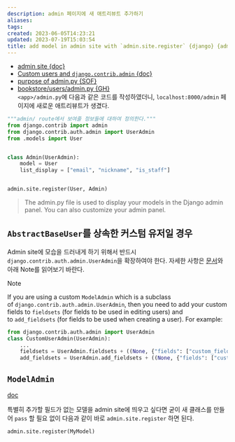 ```yaml
---
description: admin 페이지에 새 애트리뷰트 추가하기
aliases: 
tags: 
created: 2023-06-05T14:23:21
updated: 2023-07-19T15:03:54
title: add model in admin site with `admin.site.register` {django} {admin.py}
---
```

- [admin site {doc}](https://docs.djangoproject.com/en/4.2/ref/contrib/admin/)
- [Custom users and `django.contrib.admin` {doc}](https://docs.djangoproject.com/en/4.2/topics/auth/customizing/#custom-users-and-django-contrib-admin)
- [purpose of admin.py {SOF}](https://stackoverflow.com/a/47753254)  
- [bookstore/users/admin.py {GH}](https://github.com/ESTsoft-Book-Project/bookstore/blob/main/users/admin.py)  
`<app>/admin.py`에 다음과 같은 코드를 작성하였더니, `localhost:8000/admin` 페이지에 새로운 애트리뷰트가 생겼다.

```python
"""admin/ route에서 보여줄 정보들에 대하여 정의한다."""
from django.contrib import admin
from django.contrib.auth.admin import UserAdmin
from .models import User


class Admin(UserAdmin):
    model = User
    list_display = ["email", "nickname", "is_staff"]


admin.site.register(User, Admin)
```

> The admin.py file is used to display your models in the Django admin panel. You can also customize your admin panel.

## `AbstractBaseUser`를 상속한 커스텀 유저일 경우

Admin site에 모습을 드러내게 하기 위해서 반드시 `django.contrib.auth.admin.UserAdmin`을 확장하여야 한다. 자세한 사항은 [문서](https://docs.djangoproject.com/en/4.2/topics/auth/customizing/#custom-users-and-django-contrib-admin)와 아래 Note를 읽어보기 바란다.

> [!note]  
> If you are using a custom `ModelAdmin` which is a subclass of `django.contrib.auth.admin.UserAdmin`, then you need to add your custom fields to `fieldsets` (for fields to be used in editing users) and to `add_fieldsets` (for fields to be used when creating a user). For example:
>
> ```python
> from django.contrib.auth.admin import UserAdmin
> class CustomUserAdmin(UserAdmin):
>     ...
>     fieldsets = UserAdmin.fieldsets + ((None, {"fields": ["custom_field"]}),)
>     add_fieldsets = UserAdmin.add_fieldsets + ((None, {"fields": ["custom_field"]}),)
> ```

## `ModelAdmin` 

[doc](https://docs.djangoproject.com/en/4.2/ref/contrib/admin/#modeladmin-objects)

특별히 추가할 필드가 없는 모델을 admin site에 띄우고 싶다면 굳이 새 클래스를 만들어 `pass` 할 필요 없이 다음과 같이 바로 `admin.site.register` 하면 된다.

```python
admin.site.register(MyModel)
```
